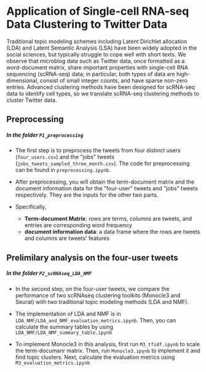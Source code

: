 # Application of Single-cell RNA-seq Data Clustering to Twitter Data

Traditional topic modeling schemes including Latent Dirichlet allocation (LDA) and Latent Semantic Analysis (LSA) have been widely adopted in the social sciences, but typically struggle to cope well with short texts. We observe that microblog data such as Twitter data, once formatted as a word-document matrix, share important properties with single-cell RNA sequencing (scRNA-seq) data; in particular, both types of data are high-dimensional, consist of small integer counts, and have sparse non-zero entries. Advanced clustering methods have been designed for scRNA-seq data to identify cell types, so we translate scRNA-seq clustering methods to cluster Twitter data.

## Preprocessing 
##### In the folder `P1_preprocessing`
* The first step is to preprocess the tweets from four distinct users (`four_users.csv`) and the "jobs" tweets (`jobs_tweets_sampled_three_month.csv`). The code for preprocessing can be found in `preprocessing.ipynb`. 

* After preprocessing, you will obtain the term-document matrix and the document information data for the "four-user" tweets and "jobs" tweets respectively. They are the inputs for the other two parts. 

* Specifically,
  - **Term-document Matrix**: rows are terms, columns are tweets, and entries are corresponding word frequency
  - **document information data**: a data frame where the rows are tweets and columns are tweets' features

## Prelimilary analysis on the four-user tweets
##### In the folder `P2_scRNAseq_LDA_NMF`
* In the second step, on the four-user tweets, we compare the performance of two scRNAseq clustering toolkits (Monocle3 and Seurat) with two traditional topic modeling methods (LDA and NMF). 

* The implementation of LDA and NMF is in `LDA_NMF/LDA_and_NMF_evaluation_metrics.ipynb`. Then, you can calculate the summary tables by using `LDA_NMF/LDA_NMF_summary_table.ipynb`

* To implement Monocle3 in this analysis, first run `M3_tfidf.ipynb` to scale the term-documanr matrix. Then, run `Monocle3.ipynb` to implement it and find topic clusters. Next, calculate the evaluation metrics using `M3_evaluation_metrics.ipynb`


